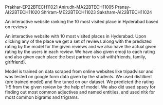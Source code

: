 Prakhar-EP22BTECH11021 Anirudh-MA22BTECH11005 Pranay-AI22BTECH11020 Shriram-ME22BTECH11023 Saksham-AI22BTECH11024

An interactive website ranking the 10 most visited place in Hyderabad based on reviews

An interactive website with 10 most visited places in Hyderabad. Upon clicking any of the place we get a set of reviews along with the predicted rating by the model for the given reviews and we also have the actual given rating by the users in each review. We have also given emoji to each rating and also given each place the best partner to visit with(friends, family, girlfriend).

Model is trained on data scraped from online websites like tripadvisor and was tested on google form data given by the students. We used distilbert (pre trained model) and fine tuned on our dataset. We predicted the rating 1-5 from the given review by the help of model. We also did used spacy for finding out most common adjectives and named entitiies, and used nltk for most common bigrams and trigrams.
